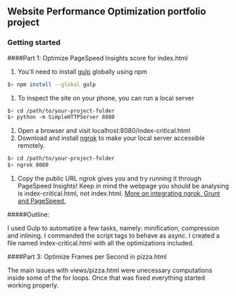 ## Website Performance Optimization portfolio project

### Getting started

####Part 1: Optimize PageSpeed Insights score for index.html

1. You'll need to install [gulp](http://gulpjs.com/) globally using npm

  ```bash
  $> npm install --global gulp
  ```

1. To inspect the site on your phone, you can run a local server

  ```bash
  $> cd /path/to/your-project-folder
  $> python -m SimpleHTTPServer 8080
  ```

1. Open a browser and visit localhost:8080/index-critical.html
1. Download and install [ngrok](https://ngrok.com/) to make your local server accessible remotely.

  ``` bash
  $> cd /path/to/your-project-folder
  $> ngrok 8080
  ```

1. Copy the public URL ngrok gives you and try running it through PageSpeed Insights! Keep in mind the webpage you should be analysing is index-critical.html, not index.html. [More on integrating ngrok, Grunt and PageSpeed.](http://www.jamescryer.com/2014/06/12/grunt-pagespeed-and-ngrok-locally-testing/)

#####Outline:

I used Gulp to automatize a few tasks, namely: minification, compression and inlining. 
I commanded the script tags to behave as async.
I created a file named index-critical.html with all the optimizations included. 


####Part 3: Optimize Frames per Second in pizza.html

The main issues with views/pizza.html were unecessary computations inside some of the for loops. Once that was fixed everything started working properly.
